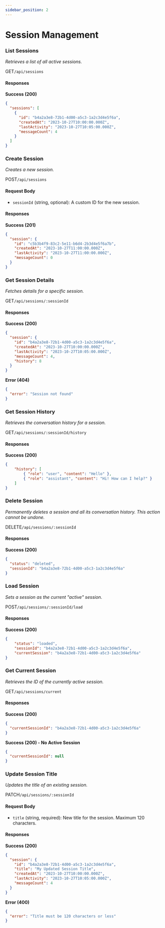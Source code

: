 ```yaml
---
sidebar_position: 2
---
```


# Session Management

### List Sessions
*Retrieves a list of all active sessions.*

<p class="api-endpoint-header"><span class="api-method get">GET</span><code>/api/sessions</code></p>

#### Responses

**Success (200)**
```json
{
  "sessions": [
    {
      "id": "b4a2a3e8-72b1-4d00-a5c3-1a2c3d4e5f6a",
      "createdAt": "2023-10-27T10:00:00.000Z",
      "lastActivity": "2023-10-27T10:05:00.000Z",
      "messageCount": 4
    }
  ]
}
```

### Create Session
*Creates a new session.*

<p class="api-endpoint-header"><span class="api-method post">POST</span><code>/api/sessions</code></p>

#### Request Body
- `sessionId` (string, optional): A custom ID for the new session.

#### Responses

**Success (201)**
```json
{
  "session": {
    "id": "c5b3b4f9-83c2-5e11-b6d4-2b3d4e5f6a7b",
    "createdAt": "2023-10-27T11:00:00.000Z",
    "lastActivity": "2023-10-27T11:00:00.000Z",
    "messageCount": 0
  }
}
```

### Get Session Details
*Fetches details for a specific session.*

<p class="api-endpoint-header"><span class="api-method get">GET</span><code>/api/sessions/:sessionId</code></p>

#### Responses

**Success (200)**
```json
{
  "session": {
    "id": "b4a2a3e8-72b1-4d00-a5c3-1a2c3d4e5f6a",
    "createdAt": "2023-10-27T10:00:00.000Z",
    "lastActivity": "2023-10-27T10:05:00.000Z",
    "messageCount": 4,
    "history": 8
  }
}
```

**Error (404)**
```json
{
  "error": "Session not found"
}
```

### Get Session History
*Retrieves the conversation history for a session.*

<p class="api-endpoint-header"><span class="api-method get">GET</span><code>/api/sessions/:sessionId/history</code></p>

#### Responses

**Success (200)**
```json
{
    "history": [
        { "role": "user", "content": "Hello" },
        { "role": "assistant", "content": "Hi! How can I help?" }
    ]
}
```

### Delete Session
*Permanently deletes a session and all its conversation history. This action cannot be undone.*

<p class="api-endpoint-header"><span class="api-method delete">DELETE</span><code>/api/sessions/:sessionId</code></p>

#### Responses

**Success (200)**
```json
{
  "status": "deleted",
  "sessionId": "b4a2a3e8-72b1-4d00-a5c3-1a2c3d4e5f6a"
}
```

### Load Session
*Sets a session as the current "active" session.*

<p class="api-endpoint-header"><span class="api-method post">POST</span><code>/api/sessions/:sessionId/load</code></p>

#### Responses

**Success (200)**
```json
{
    "status": "loaded",
    "sessionId": "b4a2a3e8-72b1-4d00-a5c3-1a2c3d4e5f6a",
    "currentSession": "b4a2a3e8-72b1-4d00-a5c3-1a2c3d4e5f6a"
}
```

### Get Current Session
*Retrieves the ID of the currently active session.*

<p class="api-endpoint-header"><span class="api-method get">GET</span><code>/api/sessions/current</code></p>

#### Responses

**Success (200)**
```json
{
  "currentSessionId": "b4a2a3e8-72b1-4d00-a5c3-1a2c3d4e5f6a"
}
```

**Success (200) - No Active Session**
```json
{
  "currentSessionId": null
}
```

### Update Session Title
*Updates the title of an existing session.*

<p class="api-endpoint-header"><span class="api-method patch">PATCH</span><code>/api/sessions/:sessionId</code></p>

#### Request Body
- `title` (string, required): New title for the session. Maximum 120 characters.

#### Responses

**Success (200)**
```json
{
  "session": {
    "id": "b4a2a3e8-72b1-4d00-a5c3-1a2c3d4e5f6a",
    "title": "My Updated Session Title",
    "createdAt": "2023-10-27T10:00:00.000Z",
    "lastActivity": "2023-10-27T10:05:00.000Z",
    "messageCount": 4
  }
}
```

**Error (400)**
```json
{
  "error": "Title must be 120 characters or less"
}
```

